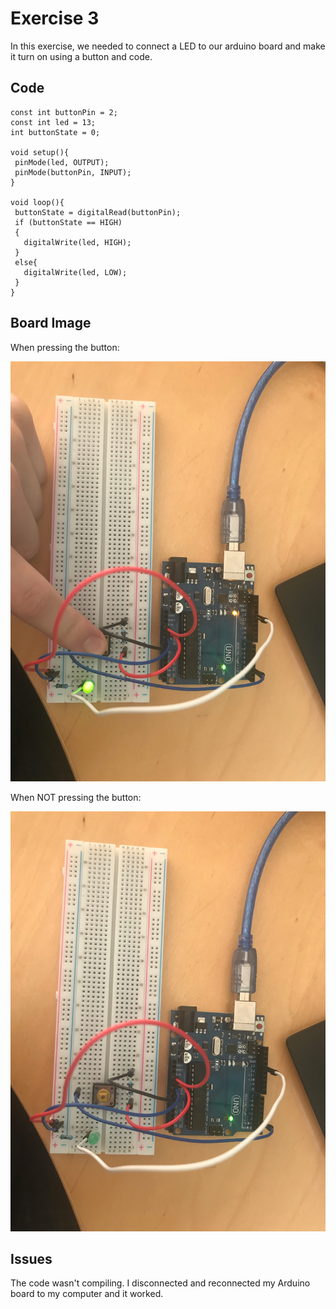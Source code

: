 
# Exercise 3

In this exercise, we needed to connect a LED to our arduino board and make it turn on using a button and code. 

## Code

 ```Arduino
const int buttonPin = 2;
const int led = 13;
int buttonState = 0;

void setup(){
  pinMode(led, OUTPUT);
  pinMode(buttonPin, INPUT);
}

void loop(){
  buttonState = digitalRead(buttonPin);
  if (buttonState == HIGH)
  {
    digitalWrite(led, HIGH);
  }
  else{
    digitalWrite(led, LOW);
  }
}
 ```

## Board Image

When pressing the button:

![photo](photo1.png)

When NOT pressing the button:

![photo](photo2.png)

## Issues

The code wasn't compiling. I disconnected and reconnected my Arduino board to my computer and it worked.
